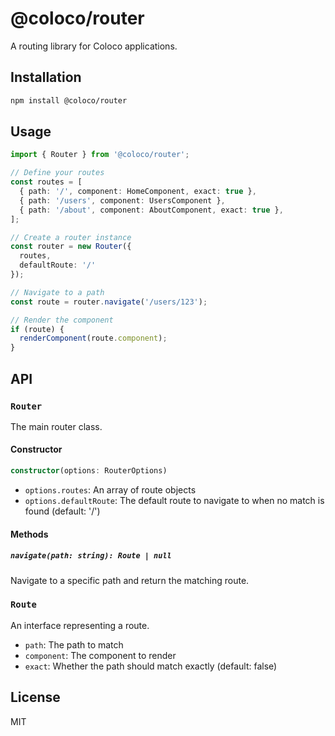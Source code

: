 # @coloco/router

A routing library for Coloco applications.

## Installation

```bash
npm install @coloco/router
```

## Usage

```typescript
import { Router } from '@coloco/router';

// Define your routes
const routes = [
  { path: '/', component: HomeComponent, exact: true },
  { path: '/users', component: UsersComponent },
  { path: '/about', component: AboutComponent, exact: true },
];

// Create a router instance
const router = new Router({
  routes,
  defaultRoute: '/'
});

// Navigate to a path
const route = router.navigate('/users/123');

// Render the component
if (route) {
  renderComponent(route.component);
}
```

## API

### `Router`

The main router class.

#### Constructor

```typescript
constructor(options: RouterOptions)
```

- `options.routes`: An array of route objects
- `options.defaultRoute`: The default route to navigate to when no match is found (default: '/')

#### Methods

##### `navigate(path: string): Route | null`

Navigate to a specific path and return the matching route.

### `Route`

An interface representing a route.

- `path`: The path to match
- `component`: The component to render
- `exact`: Whether the path should match exactly (default: false)

## License

MIT 
